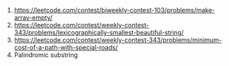 1. https://leetcode.com/contest/biweekly-contest-103/problems/make-array-empty/
2. https://leetcode.com/contest/weekly-contest-343/problems/lexicographically-smallest-beautiful-string/
3. https://leetcode.com/contest/weekly-contest-343/problems/minimum-cost-of-a-path-with-special-roads/
4. Palindromic substring
